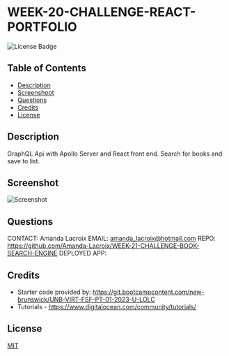 # WEEK-20-CHALLENGE-REACT-PORTFOLIO

  ![License Badge](https://img.shields.io/badge/License-MIT-yellow.svg)

  ## Table of Contents

  - [Description](#description)
  - [Screenshoot](#screenshot)
  - [Questions](#questions)
  - [Credits](#credits)
  - [License](#license)

  ## Description
  GraphQL Api with Apollo Server and React front end. 
  Search for books and save to list.

  ## Screenshot
 
  ![Screenshot](/WEEK-21-CHALLENGE-BOOK-SEARCH-ENGINE/book.jpg)

  ## Questions
  CONTACT: Amanda Lacroix
  EMAIL: amanda_lacroix@hotmail.com
  REPO: https://github.com/Amanda-Lacroix/WEEK-21-CHALLENGE-BOOK-SEARCH-ENGINE
  DEPLOYED APP: 
  ## Credits
 - Starter code provided by: https://git.bootcampcontent.com/new-brunswick/UNB-VIRT-FSF-PT-01-2023-U-LOLC 
 - Tutorials - https://www.digitalocean.com/community/tutorials/
 

  ## License
  [MIT]( https://opensource.org/licenses/MIT)
